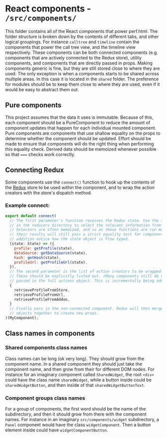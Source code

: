 # React components - `/src/components/`

This folder contains all of the React components that power perf.html. The folder structure is broken down by the contents of different tabs, and other logical groupings. For instance `calltree` and `timeline` contain the components that power the call tree view, and the timeline view respectively. These components can be both connected components (e.g. components that are actively connected to the Redux store), utility components, and components that are directly passed in props. Making components generic is fine, but they are still stored close to where they are used. The only exception is when a components starts to be shared across multiple areas. In this case it is located in the `shared` folder. The preference for modules should be to keep them close to where they are used, even if it would be easy to abstract them out.

## Pure components

This project assumes that the data it uses is immutable. Because of this, each component should be a PureComponent to reduce the amount of component updates that happen for each individual mounted component. Pure components are components that use shallow equality on the props to determine whether the component should be updated. Effort should be made to ensure that components will do the right thing when performing this equality check. Derived data should be memoized whenever possible so that `===` checks work correctly.

## Connecting Redux

Some components use the `connect()` function to hook up the contents of the [Redux](http://redux.js.org/) store to be used within the component, and to wrap the action creators with the store's dispatch method.

### Example connect:

```js
export default connect(
  // The first parameter's function receives the Redux state. Use the selectors located
  // in the reducers directory to select the relevant information from the state.
  // Selectors are often memoized, and so as these functions are run multiple times,
  // their results will still pass a strict equality test for component updates. In
  // addition notice how the state object is Flow typed.
  (state: State) => ({
    profile: getProfile(state),
    dataSource: getDataSource(state),
    hash: getHash(state),
    profileUrl: getProfileUrl(state),
  }),
  // The second parameter is the list of action creators to be wrapped with dispatch.
  // These should be explicitly listed out. (Many components still do not do this and
  // passed in the full actions object. This is incrementally being addressed.)
  {
    retrieveProfileFromStore,
    retrieveProfileFromUrl,
    retrieveProfileFromAddon,
  }
  // Finally pass in the non-connected component. Redux will then merge the various
  // objects together to create new props.
)(MyComponent);
```

## Class names in components

### Shared components class names

Class names can be long (ok very long). They should grow from the component name. In a shared component they should just take the component name, and then grow from their for different DOM nodes. For instance for an imaginary component called `SharedWidget`, the root `<div>` could have the class name `sharedWidget`, while a button inside could be `sharedWidgetButton`, and then inside of that `sharedWidgetButtonText`.

### Component groups class names

For a group of components, the first word should be the name of the subdirectory, and then it should grow from there with the component names. For instance in an imaginary `src/components/widget` subdirectory, a `Panel` component would have the class `widgetComponent`. Then a button element inside could have `widgetComponentButton`.
